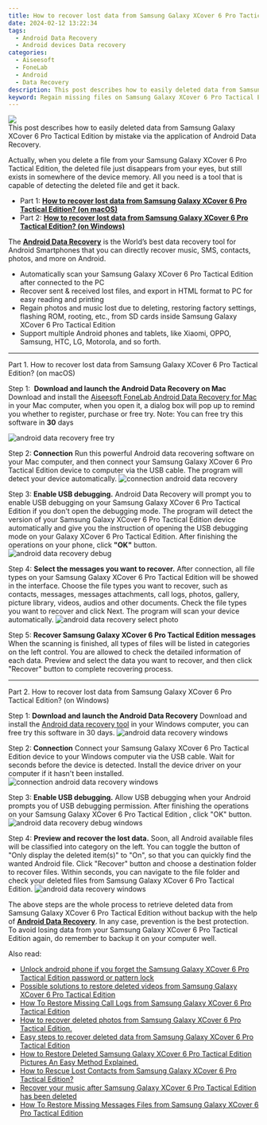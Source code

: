 ```yaml
---
title: How to recover lost data from Samsung Galaxy XCover 6 Pro Tactical Edition?
date: 2024-02-12 13:22:34
tags: 
  - Android Data Recovery
  - Android devices Data recovery
categories: 
  - Aiseesoft
  - FoneLab
  - Android
  - Data Recovery
description: This post describes how to easily deleted data from Samsung Galaxy XCover 6 Pro Tactical Edition by mistake via the application of Android Data Recovery.
keyword: Regain missing files on Samsung Galaxy XCover 6 Pro Tactical Edition,restore deleted data on Samsung Galaxy XCover 6 Pro Tactical Edition,Samsung Galaxy XCover 6 Pro Tactical Edition data lost,retrieve deleted files Samsung Galaxy XCover 6 Pro Tactical Edition,broken Samsung Galaxy XCover 6 Pro Tactical Edition data recovery solution,Samsung Galaxy XCover 6 Pro Tactical Edition data recovery,how to get the data back on Samsung Galaxy XCover 6 Pro Tactical Edition,how can i find my deleted data Samsung Galaxy XCover 6 Pro Tactical Edition,recover deleted data 2018 for Samsung Galaxy XCover 6 Pro Tactical Edition,recover data from Samsung Galaxy XCover 6 Pro Tactical Edition,Samsung Galaxy XCover 6 Pro Tactical Edition delete data recover,how to recover data Samsung Galaxy XCover 6 Pro Tactical Edition
---
```


<img src="https://img0mobiles.techidaily.com/images/best-assets/devices/samsung/samsung-galaxy-xcover-6-pro-tactical-edition/4.jpg" class="atpl-imgstyle"  />

<div class="atpl-content atpl-for-fonelab-android recover-data">

<div class="atpl-post-description-part-1">
This post describes how to easily deleted data from Samsung Galaxy XCover 6 Pro Tactical Edition by mistake via the application of Android Data Recovery.
</div>
<div class="atpl-post-device-model-description">

</div>




<div class="atpl-post-description-part-2">
<div class="tpl-content-sub-paragraph-normal">
  <p>
    Actually, when you delete a file from your Samsung Galaxy XCover 6 Pro Tactical Edition, the deleted file just disappears from your eyes, but still exists in somewhere of the device memory. All you need is a tool that is capable of detecting the deleted file and get it back.
  </p>
</div>
</div>


<ul>
  <li>Part 1: <strong><a href="#p1">How to recover lost data from Samsung Galaxy XCover 6 Pro Tactical Edition? (on macOS)</a></strong></li>
  <li>Part 2: <strong><a href="#p2">How to recover lost data from Samsung Galaxy XCover 6 Pro Tactical Edition? (on Windows)</a></strong></li>
</ul>


<div class="atpl-post-description-part-3">
<div class="tpl-content-sub-paragraph-normal">
  <p>
      The <a href="https://tools.techidaily.com/aiseesoft-android-data-recovery/" target="_blank" rel="noopener"><strong>Android Data Recovery</strong></a> is the World’s best data recovery tool for Android Smartphones that you can directly recover music, SMS, contacts, photos, and more on Android.
  </p>
  <ul class="tpl-content-sub-paragraph-ul-style">
    <li>Automatically scan your Samsung Galaxy XCover 6 Pro Tactical Edition after connected to the PC</li>
    <li>Recover sent & received lost files, and export in HTML format to PC for easy reading and printing</li>
    <li>Regain photos and music lost due to deleting, restoring factory settings, flashing ROM, rooting, etc., from SD cards inside Samsung Galaxy XCover 6 Pro Tactical Edition</li>
    <li>Support multiple Android phones and tablets, like Xiaomi, OPPO, Samsung, HTC, LG, Motorola, and so forth.</li>
  </ul>
</div>
</div>


<!-- Part 1 -->
<a id="p1" name="p1" ></a><hr>

<div>
  <span class="atpl-step-part-style">Part 1. How to recover lost data from Samsung Galaxy XCover 6 Pro Tactical Edition? (on macOS)</span>
</div>  

<span class="atpl-stepstyle-a"><span>Step 1: </span></span> <strong>Download and launch the Android Data Recovery on Mac</strong>
Download and install the <a href="https://tools.techidaily.com/aiseesoft-android-data-recovery-for-mac/" target="_blank" rel="noopener">Aiseesoft FoneLab Android Data Recovery for Mac</a> in your Mac computer, when you open it, a dialog box will pop up to remind you whether to register, purchase or free try.
Note: You can free try this software in <strong>30</strong> days

<img src="https://tools.techidaily.com/images/apps/aiseesoft/android-data-recovery/mac-free-try.png" class="atpl-imgstyle" alt="android data recovery free try" />

<span class="atpl-stepstyle-a"><span>Step 2: </span></span> <strong>Connection</strong>
Run this powerful Android data recovering software on your Mac computer, and then connect your Samsung Galaxy XCover 6 Pro Tactical Edition device to computer via the USB cable. The program will detect your device automatically.
<img src="https://tools.techidaily.com/images/apps/aiseesoft/android-data-recovery/mac-connection-interface.jpg" class="atpl-imgstyle" alt="connection android data recovery" />

<span class="atpl-stepstyle-a"><span>Step 3: </span></span> <strong>Enable USB debugging.</strong>
Android Data Recovery will prompt you to enable USB debugging on your Samsung Galaxy XCover 6 Pro Tactical Edition  if you don't open the debugging mode. The program will detect the version of your Samsung Galaxy XCover 6 Pro Tactical Edition device automatically and give you the instruction of opening the USB debugging mode on your Galaxy XCover 6 Pro Tactical Edition. After finishing the operations on your phone, click <strong>"OK"</strong> button.
<img src="https://tools.techidaily.com/images/apps/aiseesoft/android-data-recovery/mac-android-usb-debug.jpg"  class="atpl-imgstyle" alt="android data recovery debug" />

<span class="atpl-stepstyle-a"><span>Step 4: </span></span> <strong>Select the messages you want to recover.</strong>
After connection, all file types on your Samsung Galaxy XCover 6 Pro Tactical Edition will be showed in the interface. Choose the file types you want to recover, such as contacts, messages, messages attachments, call logs, photos, gallery, picture library, videos, audios and other documents. Check the file types you want to recover and click Next. The program will scan your device automatically.
<img src="https://tools.techidaily.com/images/apps/aiseesoft/android-data-recovery/mac-choose-type-photos.jpg" class="atpl-imgstyle" alt="android data recovery select photo" />

<span class="atpl-stepstyle-a"><span>Step 5: </span></span> <strong>Recover Samsung Galaxy XCover 6 Pro Tactical Edition messages</strong>
When the scanning is finished, all types of files will be listed in categories on the left control. You are allowed to check the detailed information of each data. Preview and select the data you want to recover, and then click "Recover" button to complete recovering process.


<a id="p2" name="p2"></a><hr>

<!-- Part 2 -->
<div>
  <span class="atpl-step-part-style">Part 2. How to recover lost data from Samsung Galaxy XCover 6 Pro Tactical Edition? (on Windows)</span>
</div>

<span class="atpl-stepstyle-a"><span>Step 1: </span></span> <strong>Download and launch the Android Data Recovery</strong>
Download and install the <a href="https://tools.techidaily.com/aiseesoft-android-data-recovery-for-win/" target="_blank" rel="noopener">Android data recovery tool</a> in your Windows computer, you can free try this software in 30 days.
<img src="https://tools.techidaily.com/images/apps/aiseesoft/android-data-recovery/win-start-interface.png"  class="atpl-imgstyle" alt="android data recovery windows" />

<span class="atpl-stepstyle-a"><span>Step 2: </span></span> <strong>Connection</strong>
Connect your Samsung Galaxy XCover 6 Pro Tactical Edition device to your Windows computer via the USB cable. Wait for seconds before the device is detected. Install the device driver on your computer if it hasn't been installed.
<img src="https://tools.techidaily.com/images/apps/aiseesoft/android-data-recovery/win-connection-interface.png" class="atpl-imgstyle" alt="connection android data recovery windows" />

<span class="atpl-stepstyle-a"><span>Step 3: </span></span> <strong>Enable USB debugging.</strong>
Allow USB debugging when your Android prompts you of USB debugging permission. After finishing the operations on your Samsung Galaxy XCover 6 Pro Tactical Edition , click "OK" button.
<img src="https://tools.techidaily.com/images/apps/aiseesoft/android-data-recovery/win-android-usb-debug.png" class="atpl-imgstyle" alt="android data recovery debug windows" />

<span class="atpl-stepstyle-a"><span>Step 4: </span></span> <strong>Preview and recover the lost data.</strong>
Soon, all Android available files will be classified into category on the left. You can toggle the button of "Only display the deleted item(s)" to "On", so that you can quickly find the wanted Android file. Click "Recover" button and choose a destination folder to recover files. Within seconds, you can navigate to the file folder and check your deleted files from Samsung Galaxy XCover 6 Pro Tactical Edition.
<img src="https://tools.techidaily.com/images/apps/aiseesoft/android-data-recovery/win-recover-photos.png" class="atpl-imgstyle" alt="android data recovery windows" />

<div class="atpl-post-description-part-4">
<div class="tpl-content-sub-paragraph-normal">
    <p>
        The above steps are the whole process to retrieve deleted data from Samsung Galaxy XCover 6 Pro Tactical Edition without backup with the help of <a href="https://tools.techidaily.com/aiseesoft-android-data-recovery/" target="_blank" rel="noopener"><strong>Android Data Recovery</strong></a>. In any case, prevention is the best protection. To avoid losing data from your Samsung Galaxy XCover 6 Pro Tactical Edition again, do remember to backup it on your computer well.
    </p>
</div>
</div>


<ins class="adsbygoogle"
     style="display:block"
     data-ad-client="ca-pub-7571918770474297"
     data-ad-slot="8358498916"
     data-ad-format="auto"
     data-full-width-responsive="true"></ins>

<span class="atpl-alsoreadstyle">Also read:</span>
<div><ul>
<li><a href="/unlock-android-phone-if-you-forget-the-samsung-galaxy-xcover-6-pro-tactical-edition-password-or-pattern-lock-by-drfone-android-unlock-android-unlock/" target="_blank" rel="noopener"><u>Unlock android phone if you forget the Samsung Galaxy XCover 6 Pro Tactical Edition password or pattern lock</u></a></li>
<li><a href="/possible-solutions-to-restore-deleted-videos-from-samsung-galaxy-xcover-6-pro-tactical-edition-by-fonelab-android-recover-video/" target="_blank" rel="noopener"><u>Possible solutions to restore deleted videos from Samsung Galaxy XCover 6 Pro Tactical Edition</u></a></li>
<li><a href="/how-to-restore-missing-call-logs-from-samsung-galaxy-xcover-6-pro-tactical-edition-by-fonelab-android-recover-call-logs/" target="_blank" rel="noopener"><u>How To  Restore Missing Call Logs from Samsung Galaxy XCover 6 Pro Tactical Edition</u></a></li>
<li><a href="/how-to-recover-deleted-photos-from-samsung-galaxy-xcover-6-pro-tactical-edition-by-fonelab-android-recover-photos/" target="_blank" rel="noopener"><u>How to recover deleted photos from Samsung Galaxy XCover 6 Pro Tactical Edition.</u></a></li>
<li><a href="/easy-steps-to-recover-deleted-data-from-samsung-galaxy-xcover-6-pro-tactical-edition-by-fonelab-android-recover-data/" target="_blank" rel="noopener"><u>Easy steps to recover deleted data from Samsung Galaxy XCover 6 Pro Tactical Edition</u></a></li>
<li><a href="/how-to-restore-deleted-samsung-galaxy-xcover-6-pro-tactical-edition-pictures-an-easy-method-explained-by-fonelab-android-recover-pictures/" target="_blank" rel="noopener"><u>How to Restore Deleted Samsung Galaxy XCover 6 Pro Tactical Edition Pictures  An Easy Method Explained.</u></a></li>
<li><a href="/how-to-rescue-lost-contacts-from-samsung-galaxy-xcover-6-pro-tactical-edition-by-fonelab-android-recover-contacts/" target="_blank" rel="noopener"><u>How to Rescue Lost Contacts from Samsung Galaxy XCover 6 Pro Tactical Edition?</u></a></li>
<li><a href="/recover-your-music-after-samsung-galaxy-xcover-6-pro-tactical-edition-has-been-deleted-by-fonelab-android-recover-music/" target="_blank" rel="noopener"><u>Recover your music after Samsung Galaxy XCover 6 Pro Tactical Edition has been deleted</u></a></li>
<li><a href="/how-to-restore-missing-messages-files-from-samsung-galaxy-xcover-6-pro-tactical-edition-by-fonelab-android-recover-messages/" target="_blank" rel="noopener"><u>How To  Restore Missing Messages Files from Samsung Galaxy XCover 6 Pro Tactical Edition</u></a></li>
</ul></div>

</div>
